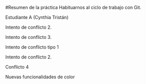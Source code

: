 #Resumen de la práctica
Habituarnos al ciclo de trabajo con Git.

Estudiante A (Cynthia Tristán)


Intento de conflicto 2.

Intento de conflicto 3.

Intento de conflicto tipo 1

Intento de conflicto 2.

Conflicto 4

Nuevas funcionalidades de color 


